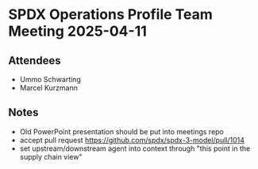 # SPDX Operations Profile Team Meeting 2025-04-11

## Attendees

- Ummo Schwarting
- Marcel Kurzmann

## Notes
- Old PowerPoint presentation should be put into meetings repo
- accept pull request https://github.com/spdx/spdx-3-model/pull/1014
- set upstream/downstream agent into context through "this point in the supply chain view"
